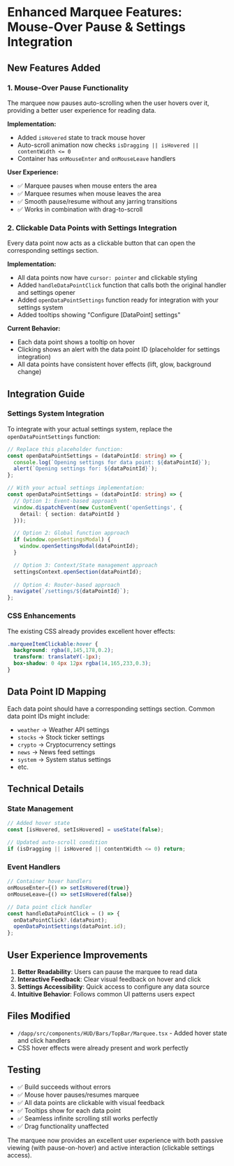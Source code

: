 # Enhanced Marquee Features: Mouse-Over Pause & Settings Integration

## New Features Added

### 1. Mouse-Over Pause Functionality
The marquee now pauses auto-scrolling when the user hovers over it, providing a better user experience for reading data.

**Implementation:**
- Added `isHovered` state to track mouse hover
- Auto-scroll animation now checks `isDragging || isHovered || contentWidth <= 0`
- Container has `onMouseEnter` and `onMouseLeave` handlers

**User Experience:**
- ✅ Marquee pauses when mouse enters the area
- ✅ Marquee resumes when mouse leaves the area
- ✅ Smooth pause/resume without any jarring transitions
- ✅ Works in combination with drag-to-scroll

### 2. Clickable Data Points with Settings Integration
Every data point now acts as a clickable button that can open the corresponding settings section.

**Implementation:**
- All data points now have `cursor: pointer` and clickable styling
- Added `handleDataPointClick` function that calls both the original handler and settings opener
- Added `openDataPointSettings` function ready for integration with your settings system
- Added tooltips showing "Configure [DataPoint] settings"

**Current Behavior:**
- Each data point shows a tooltip on hover
- Clicking shows an alert with the data point ID (placeholder for settings integration)
- All data points have consistent hover effects (lift, glow, background change)

## Integration Guide

### Settings System Integration

To integrate with your actual settings system, replace the `openDataPointSettings` function:

```typescript
// Replace this placeholder function:
const openDataPointSettings = (dataPointId: string) => {
  console.log(`Opening settings for data point: ${dataPointId}`);
  alert(`Opening settings for: ${dataPointId}`);
};

// With your actual settings implementation:
const openDataPointSettings = (dataPointId: string) => {
  // Option 1: Event-based approach
  window.dispatchEvent(new CustomEvent('openSettings', { 
    detail: { section: dataPointId } 
  }));

  // Option 2: Global function approach
  if (window.openSettingsModal) {
    window.openSettingsModal(dataPointId);
  }

  // Option 3: Context/State management approach
  settingsContext.openSection(dataPointId);
  
  // Option 4: Router-based approach
  navigate(`/settings/${dataPointId}`);
};
```

### CSS Enhancements

The existing CSS already provides excellent hover effects:

```css
.marqueeItemClickable:hover {
  background: rgba(8,145,178,0.2);
  transform: translateY(-1px);
  box-shadow: 0 4px 12px rgba(14,165,233,0.3);
}
```

## Data Point ID Mapping

Each data point should have a corresponding settings section. Common data point IDs might include:

- `weather` → Weather API settings
- `stocks` → Stock ticker settings  
- `crypto` → Cryptocurrency settings
- `news` → News feed settings
- `system` → System status settings
- etc.

## Technical Details

### State Management
```typescript
// Added hover state
const [isHovered, setIsHovered] = useState(false);

// Updated auto-scroll condition
if (isDragging || isHovered || contentWidth <= 0) return;
```

### Event Handlers
```typescript
// Container hover handlers
onMouseEnter={() => setIsHovered(true)}
onMouseLeave={() => setIsHovered(false)}

// Data point click handler
const handleDataPointClick = () => {
  onDataPointClick?.(dataPoint);
  openDataPointSettings(dataPoint.id);
};
```

## User Experience Improvements

1. **Better Readability**: Users can pause the marquee to read data
2. **Interactive Feedback**: Clear visual feedback on hover and click
3. **Settings Accessibility**: Quick access to configure any data source
4. **Intuitive Behavior**: Follows common UI patterns users expect

## Files Modified

- `/dapp/src/components/HUD/Bars/TopBar/Marquee.tsx` - Added hover state and click handlers
- CSS hover effects were already present and work perfectly

## Testing

- ✅ Build succeeds without errors
- ✅ Mouse hover pauses/resumes marquee
- ✅ All data points are clickable with visual feedback
- ✅ Tooltips show for each data point
- ✅ Seamless infinite scrolling still works perfectly
- ✅ Drag functionality unaffected

The marquee now provides an excellent user experience with both passive viewing (with pause-on-hover) and active interaction (clickable settings access).
